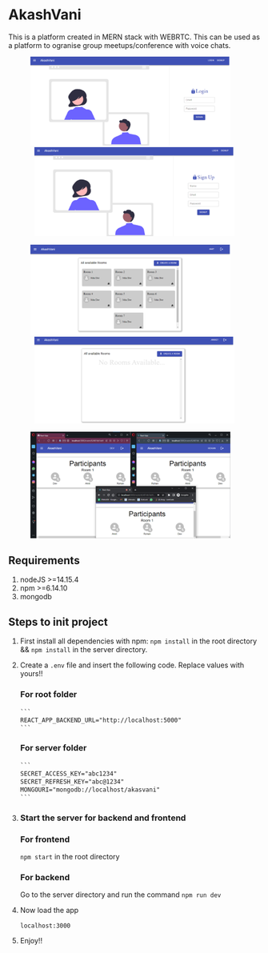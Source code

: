 # AkashVani

This is a platform created in MERN stack with WEBRTC. This can be used as a platform to ogranise group meetups/conference with voice chats.

<p align="center">
 <img src="snaps/Login.png" width="400" heigth="200">
&nbsp; &nbsp;
 <img src="snaps/Register.png" width="400" heigth="200">
</p>

<p align="center">
 <img src="snaps/HomeRoom.png" width="400" heigth="200">
&nbsp; &nbsp;
 <img src="snaps/HomeN.png" width="400" heigth="200">
</p>

<p align="center">
 <img src="snaps/Chat.png" width="400" heigth="200">
&nbsp; &nbsp;
</p>


## Requirements

1. nodeJS >=14.15.4
2. npm >=6.14.10
3. mongodb

## Steps to init project

1.  First install all dependencies with npm:
    `npm install` in the root directory && `npm install` in the server directory.
2.  Create a `.env` file and insert the following code. Replace values with yours!!

    ### For root folder
        ```
        REACT_APP_BACKEND_URL="http://localhost:5000"
        ```
    ### For server folder
        ```
        SECRET_ACCESS_KEY="abc1234"
        SECRET_REFRESH_KEY="abc@1234"
        MONGOURI="mongodb://localhost/akasvani"
        ```
3.  ### Start the server for backend and frontend
    ### For frontend
    `npm start` in the root directory
    ### For backend
    Go to the server directory and run the command `npm run dev`
4.  Now load the app

    ```
    localhost:3000
    ```

6.  Enjoy!!
